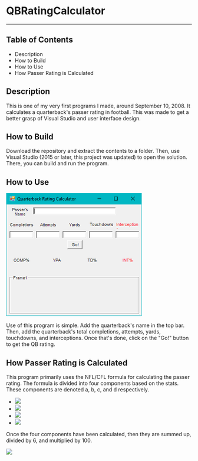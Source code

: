 # QBRatingCalculator
---
## Table of Contents

- Description
- How to Build
- How to Use
- How Passer Rating is Calculated

## Description
This is one of my very first programs I made, around September 10, 2008. It calculates a quarterback's passer rating in football. This was made to get a better grasp of Visual Studio and user interface design.

## How to Build

Download the repository and extract the contents to a folder. Then, use Visual Studio (2015 or later, this project was updated) to open the solution. There, you can build and run the program.

## How to Use

![](https://github.com/robertsonje/QBRatingCalculator/blob/master/rc/user-interface.png?raw=true)

Use of this program is simple. Add the quarterback's name in the top bar. Then, add the quarterback's total completions, attempts, yards, touchdowns, and interceptions. Once that's done, click on the "Go!" button to get the QB rating.

## How Passer Rating is Calculated

This program primarily uses the NFL/CFL formula for calculating the passer rating. The formula is divided into four components based on the stats. These components are denoted a, b, c, and d respectively.

- ![](http://https://wikimedia.org/api/rest_v1/media/math/render/svg/d0cf9b3484a1bd6e8b21d985ca392fe003a65cfa)
- ![](http:/https://wikimedia.org/api/rest_v1/media/math/render/svg/3864e4934d831230be43ceb64ad940776f314024/)
- ![](https://wikimedia.org/api/rest_v1/media/math/render/svg/8783a051cb0c490058e607291976288210839be2)
- ![](https://wikimedia.org/api/rest_v1/media/math/render/svg/53b626cff6ce1beba0c6bf3c02aca666a9f3a697)

Once the four components have been calculated, then they are summed up, divided by 6, and multiplied by 100.

![](https://wikimedia.org/api/rest_v1/media/math/render/svg/3b3a6857c3faa89cf62df17a858882ec0360f5ec)

